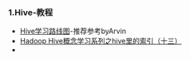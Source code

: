### 1.Hive-教程
- [Hive学习路线图](https://www.cnblogs.com/zlslch/p/6039358.html)-推荐参考byArvin
- [Hadoop Hive概念学习系列之hive里的索引（十三）](https://www.cnblogs.com/zlslch/p/6105294.html)
- []()